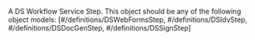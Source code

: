 A DS Workflow Service Step. This object should be any of the following object models: [#/definitions/DSWebFormsStep, #/definitions/DSIdvStep, #/definitions/DSDocGenStep, #/definitions/DSSignStep]